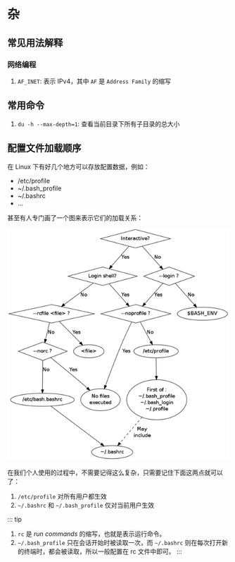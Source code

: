 # 杂

## 常见用法解释

### 网络编程

1. `AF_INET`: 表示 IPv4，其中 `AF` 是 `Address Family` 的缩写


## 常用命令

1. `du -h --max-depth=1`: 查看当前目录下所有子目录的总大小

## 配置文件加载顺序

在 Linux 下有好几个地方可以存放配置数据，例如：
- /etc/profile
- ~/.bash_profile
- ~/.bashrc
- ...

甚至有人专门画了一个图来表示它们的加载关系：

![bash startup files](./public/bash-startup-files.png)

在我们个人使用的过程中，不需要记得这么复杂，只需要记住下面这两点就可以了：

1. `/etc/profile` 对所有用户都生效
2. `~/.bashrc` 和 `~/.bash_profile` 仅对当前用户生效

::: tip
1. `rc` 是 *run commands* 的缩写，也就是表示运行命令。
2. `~/.bash_profile` 只在会话开始时被读取一次，而 `~/.bashrc` 则在每次打开新的终端时，都会被读取，所以一般配置在 rc 文件中即可。
:::

<Vssue title="Linux 杂" />
